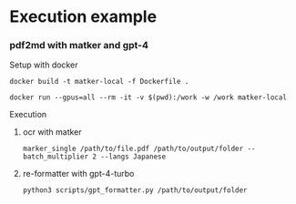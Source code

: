 # Execution example

### pdf2md with matker and gpt-4

Setup with docker

```
docker build -t matker-local -f Dockerfile .
```

```
docker run --gpus=all --rm -it -v $(pwd):/work -w /work matker-local
```
Execution

1. ocr with matker
    ```
    marker_single /path/to/file.pdf /path/to/output/folder --batch_multiplier 2 --langs Japanese
    ```
2. re-formatter with gpt-4-turbo
    ```
    python3 scripts/gpt_formatter.py /path/to/output/folder
    ```

